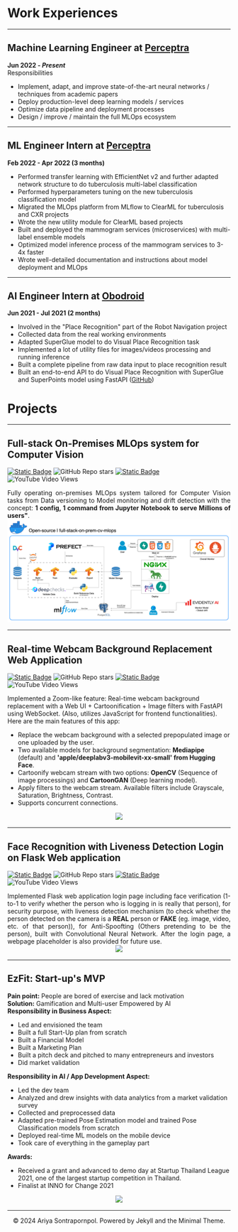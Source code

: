 # Work Experiences
---
## Machine Learning Engineer at [Perceptra](https://perceptra.tech/)
<b>Jun 2022 - _Present_</b>  
Responsibilities
- Implement, adapt, and improve state-of-the-art neural networks / techniques from academic papers
- Deploy production-level deep learning models / services
- Optimize data pipeline and deployment processes
- Design / improve / maintain the full MLOps ecosystem

---
## ML Engineer Intern at [Perceptra](https://perceptra.tech/)
<b>Feb 2022 - Apr 2022 (3 months)</b>
- Performed transfer learning with EfficientNet v2 and further adapted network structure to do tuberculosis multi-label classification
- Performed hyperparameters tuning on the new tuberculosis classification model
- Migrated the MLOps platform from MLflow to ClearML for tuberculosis and CXR projects
- Wrote the new utility module for ClearML based projects
- Built and deployed the mammogram services (microservices) with multi-label ensemble models
- Optimized model inference process of the mammogram services to 3-4x faster
- Wrote well-detailed documentation and instructions about model deployment and MLOps

---
## AI Engineer Intern at [Obodroid](https://www.obodroid.com/)
<b>Jun 2021 - Jul 2021 (2 months)</b>
- Involved in the "Place Recognition" part of the Robot Navigation project
- Collected data from the real working environments
- Adapted SuperGlue model to do Visual Place Recognition task
- Implemented a lot of utility files for images/videos processing and running inference
- Built a complete pipeline from raw data input to place recognition result
- Built an end-to-end API to do Visual Place Recognition with SuperGlue and SuperPoints model using FastAPI ([GitHub](https://github.com/jomariya23156/SuperGlue-for-Visual-Place-Recognition))

# Projects
---
## Full-stack On-Premises MLOps system for Computer Vision

[![Static Badge](https://img.shields.io/badge/View_on_GitHub-blue?style=flat&logo=github&labelColor=grey)](https://github.com/jomariya23156/full-stack-on-prem-cv-mlops)
![GitHub Repo stars](https://img.shields.io/github/stars/jomariya23156/full-stack-on-prem-cv-mlops?style=flat&logo=github) 
[![Static Badge](https://img.shields.io/badge/View_on_YouTube-red?style=flat&logo=youtube&labelColor=grey&color=red)](https://youtu.be/NKil4uzmmQc)
![YouTube Video Views](https://img.shields.io/youtube/views/NKil4uzmmQc?style=flat&logo=youtube&link=https%3A%2F%2Fyoutu.be%2FNKil4uzmmQc)

<div style="text-align: justify">Fully operating on-premises MLOps system tailored for Computer Vision tasks from Data versioning to Model monitoring and drift detection with the concept: <b>1 config, 1 command from Jupyter Notebook to serve Millions of users"</b>.</div>

<center><img src="images/full-stack-on-prem-cv-mlops.png"/></center>

---
## Real-time Webcam Background Replacement Web Application

[![Static Badge](https://img.shields.io/badge/View_on_GitHub-blue?style=flat&logo=github&labelColor=grey)](https://github.com/jomariya23156/realtime-webcam-bg-replace-add-filters)
![GitHub Repo stars](https://img.shields.io/github/stars/jomariya23156/realtime-webcam-bg-replace-add-filters?style=flat&logo=github) 
[![Static Badge](https://img.shields.io/badge/View_on_YouTube-red?style=flat&logo=youtube&labelColor=grey&color=red)](https://youtu.be/00FC_3qZmZc)
![YouTube Video Views](https://img.shields.io/youtube/views/00FC_3qZmZc?style=flat&logo=youtube&link=https%3A%2F%2Fyoutu.be%2F00FC_3qZmZc)

Implemented a Zoom-like feature: Real-time webcam background replacement with a Web UI + Cartoonification + Image filters with FastAPI using WebSocket. (Also, utilizes JavaScript for frontend functionalities). Here are the main features of this app:
- Replace the webcam background with a selected prepopulated image or one uploaded by the user.
- Two available models for background segmentation: <b>Mediapipe</b> (default) and <b>'apple/deeplabv3-mobilevit-xx-small' from Hugging Face</b>.
- Cartoonify webcam stream with two options: <b>OpenCV</b> (Sequence of image processings) and <b>CartoonGAN</b> (Deep learning model).
- Apply filters to the webcam stream. Available filters include Grayscale, Saturation, Brightness, Contrast.
- Supports concurrent connections.

<center><img src="images/realtime-webcam-bg-replace-add-filters.gif"/></center>

---
## Face Recognition with Liveness Detection Login on Flask Web application

[![Static Badge](https://img.shields.io/badge/View_on_GitHub-blue?style=flat&logo=github&labelColor=grey)](https://github.com/jomariya23156/face-recognition-with-liveness-web-login)
![GitHub Repo stars](https://img.shields.io/github/stars/jomariya23156/face-recognition-with-liveness-web-login?style=flat&logo=github) 
[![Static Badge](https://img.shields.io/badge/View_on_YouTube-red?style=flat&logo=youtube&labelColor=grey&color=red)](https://youtu.be/2S-HmiPNViU)
![YouTube Video Views](https://img.shields.io/youtube/views/2S-HmiPNViU?style=flat&logo=youtube&link=https%3A%2F%2Fyoutu.be%2F2S-HmiPNViU)

<div style="text-align: justify">
Implemented Flask web application login page including face verification (1-to-1 to verify whether the person who is logging in is really that person), for security purpose, with liveness detection mechanism (to check whether the person detected on the camera is a <b>REAL</b> person or <b>FAKE</b> (eg. image, video, etc. of that person)), for Anti-Spoofting (Others pretending to be the person), built with Convolutional Neural Network. After the login page, a webpage placeholder is also provided for future use.
</div>

<center><img src="images/face-login-short-demo.gif"/></center>

---
## EzFit: Start-up's MVP

<b>Pain point:</b> People are bored of exercise and lack motivation  
<b>Solution:</b> Gamification and Multi-user Empowered by AI  
<b>Responsibility in Business Aspect:</b> 
- Led and envisioned the team
- Built a full Start-Up plan from scratch
- Built a Financial Model
- Built a Marketing Plan
- Built a pitch deck and pitched to many entrepreneurs and investors
- Did market validation

<b>Responsibility in AI / App Development Aspect:</b>  
- Led the dev team
- Analyzed and drew insights with data analytics from a market validation survey
- Collected and preprocessed data
- Adapted pre-trained Pose Estimation model and trained Pose Classification models from scratch 
- Deployed real-time ML models on the mobile device
- Took care of everything in the gameplay part

<b>Awards:</b>
- Received a grant and advanced to demo day at Startup Thailand League 2021, one of the largest startup competition in Thailand.
- Finalist at INNO for Change 2021

<center><img src="images/ezfit-short-demo-small.gif"/></center>

---
<center>© 2024 Ariya Sontrapornpol. Powered by Jekyll and the Minimal Theme.</center>